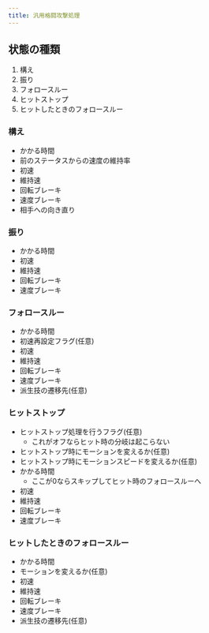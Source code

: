 ```yaml
---
title: 汎用格闘攻撃処理
---
```


## 状態の種類
1. 構え
1. 振り
1. フォロースルー
1. ヒットストップ
1. ヒットしたときのフォロースルー

### 構え
* かかる時間
* 前のステータスからの速度の維持率
* 初速
* 維持速
* 回転ブレーキ
* 速度ブレーキ
* 相手への向き直り

### 振り
* かかる時間
* 初速
* 維持速
* 回転ブレーキ
* 速度ブレーキ

### フォロースルー
* かかる時間
* 初速再設定フラグ(任意)
* 初速
* 維持速
* 回転ブレーキ
* 速度ブレーキ
* 派生技の遷移先(任意)

### ヒットストップ
* ヒットストップ処理を行うフラグ(任意)
    * これがオフならヒット時の分岐は起こらない
* ヒットストップ時にモーションを変えるか(任意)
* ヒットストップ時にモーションスピードを変えるか(任意)
* かかる時間
    * ここが0ならスキップしてヒット時のフォロースルーへ
* 初速
* 維持速
* 回転ブレーキ
* 速度ブレーキ

### ヒットしたときのフォロースルー
* かかる時間
* モーションを変えるか(任意)
* 初速
* 維持速
* 回転ブレーキ
* 速度ブレーキ
* 派生技の遷移先(任意)
